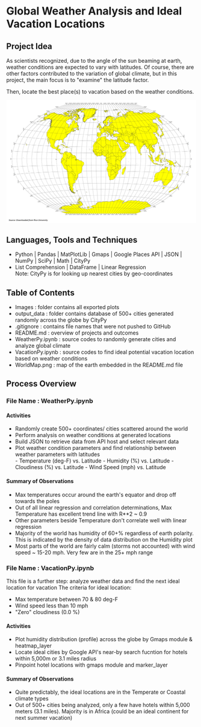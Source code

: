 # Global Weather Analysis and Ideal Vacation Locations
## Project Idea
As scientists recognized, due to the angle of the sun beaming at earth, weather conditions are expected to vary with latitudes. Of course, there are other factors contributed to the variation of global climate, but in this project, the main focus is to "examine" the latitude factor.  

Then, locate the best place(s) to vacation based on the weather conditions.

![Image description](WorldMap.png)

## Languages, Tools and Techniques
* Python | Pandas | MatPlotLib | Gmaps | Google Places API | JSON | NumPy |  SciPy | Math | CityPy 
* List Comprehension | DataFrame | Linear Regression   
Note: CityPy is for looking up nearest cities by geo-coordinates

## Table of Contents
* Images : folder contains all exported plots
* output_data : folder contains database of 500+ cities generated randomly across the globe by CityPy
* .gitignore : contains file names that were not pushed to GitHub
* README.md : overview of projects and outcomes
* WeatherPy.ipynb : source codes to randomly generate cities and analyze global climate 
* VacationPy.ipynb : source codes to find ideal potential vacation location based on weather conditions 
* WorldMap.png : map of the earth embedded in the README.md file

## Process Overview
### File Name : WeatherPy.ipynb
#### Activities
* Randomly create 500+ coordinates/ cities scattered around the world
* Perform analysis on weather conditions at generated locations
* Build JSON to retrieve data from API host and select relevant data
* Plot weather condition parameters and find relationship between weather parameters with latitudes  
        - Temperature (deg-F) vs. Latitude
        - Humidity (%) vs. Latitude
        - Cloudiness (%) vs. Latitude
        - Wind Speed (mph) vs. Latitude

#### Summary of Observations
* Max temperatures occur around the earth's equator and drop off towards the poles
* Out of all linear regression and correlation determinations, Max Temperature has excellent trend line with R**2 ~ 0.9
* Other parameters beside Temperature don't correlate well with linear regression
* Majority of the world has humidity of 60+% regardless of earth polarity. This is indicated by the density of data distribution on the Humidity plot
* Most parts of the world are fairly calm (storms not accounted) with wind speed ~ 15-20 mph. Very few are in the 25+ mph range

### File Name : VacationPy.ipynb
This file is a further step: analyze weather data and find the next ideal location for vacation
The criteria for ideal location:
* Max temperature between 70 & 80 deg-F
* Wind speed less than 10 mph
* "Zero" cloudiness (0.0 %)

#### Activities
* Plot humidity distribution (profile) across the globe by Gmaps module & heatmap_layer
* Locate ideal cities by Google API's near-by search fucntion for hotels within 5,000m or 3.1 miles radius
* Pinpoint hotel locations with gmaps module and marker_layer

#### Summary of Observations
* Quite predictably, the ideal locations are in the Temperate or Coastal climate types
* Out of 500+ cities being analyzed, only a few have hotels within 5,000 meters (3.1 miles). Majority is in Africa (could be an ideal continent for next summer vacation)


